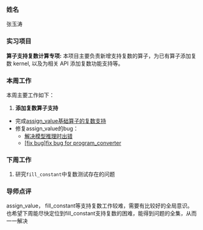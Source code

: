 ### 姓名
张玉涛
### 实习项目
**算子支持复数计算专项:** 本项目主要负责新增支持复数的算子，为已有算子添加复数 kernel, 以及为相关 API 添加复数功能支持等。

### 本周工作
本周主要工作如下：

1. **添加复数算子支持**

 - 完成[assign_value基础算子的复数支持](https://github.com/PaddlePaddle/Paddle/pull/59536)
 - 修复assign_value的bug：
    - [解决模型推理时出错](https://github.com/PaddlePaddle/Paddle/pull/61051)
    - [[fix bug]fix bug for program_converter](https://github.com/PaddlePaddle/Paddle/pull/60629)



### 下周工作

1. 研究`fill_constant`中复数测试存在的问题

### 导师点评
assign_value， fill_constant等支持复数工作较难，需要有比较好的全局意识。
也希望下周能尽快定位到fill_constant支持复数的困难，能得到问题的全集，从而一一解决

